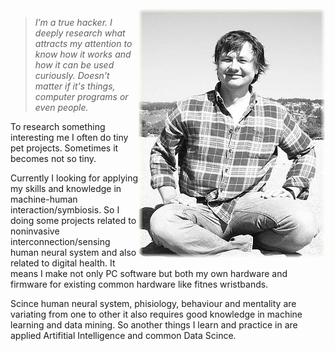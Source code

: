 
<img align="right" class="padding_20" src="assets/me.jpg">

> _I’m a true hacker. I deeply research what attracts my attention to know how it works and how it can be used curiously. Doesn't matter if it's things, computer programs or even people._

To research something interesting me I often do tiny pet projects. Sometimes it becomes not so tiny. 

Currently I looking for applying my skills and knowledge in machine-human interaction/symbiosis. So I doing some projects related to noninvasive interconnection/sensing human neural system and also related to digital health. It means I make not only PC software but both my own hardware and firmware for existing common hardware like fitnes wristbands. 

Scince human neural system, phisiology, behaviour and mentality are variating from one to other it also requires good knowledge in machine learning and data mining. So another things I learn and practice in are applied Artifitial Intelligence and common Data Scince.
